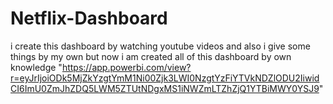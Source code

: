 # Netflix-Dashboard
i create this dashboard by watching youtube videos and also i give some things by my own but now i am created all of this dashboard by own knowledge
"https://app.powerbi.com/view?r=eyJrIjoiODk5MjZkYzgtYmM1Ni00Zjk3LWI0NzgtYzFiYTVkNDZlODU2IiwidCI6ImU0ZmJhZDQ5LWM5ZTUtNDgxMS1iNWZmLTZhZjQ1YTBiMWY0YSJ9" 
